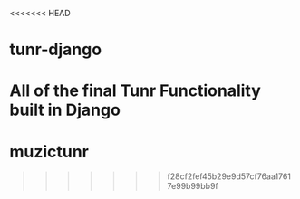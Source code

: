 <<<<<<< HEAD
# tunr-django
All of the final Tunr Functionality built in Django
=======
# muzictunr
>>>>>>> f28cf2fef45b29e9d57cf76aa17617e99b99bb9f
